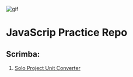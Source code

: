 ![gif](https://media.giphy.com/media/q1mHcB8wOCWf6/giphy.gif)
# JavaScrip Practice Repo

## Scrimba:

01. [Solo Project Unit Converter](/01-solo-project-unit-converter/)